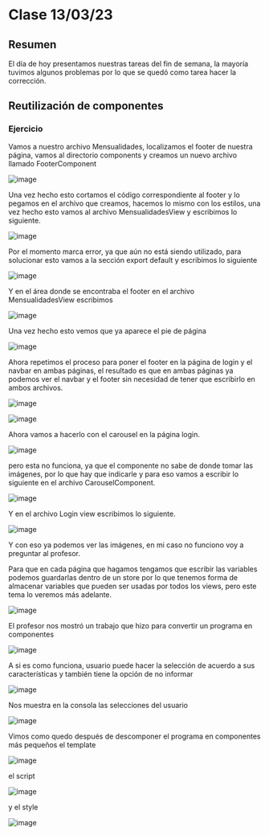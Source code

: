 # Clase 13/03/23 #
## Resumen ##
El día de hoy presentamos nuestras tareas del fin de semana, la mayoría tuvimos algunos problemas por lo que se quedó como tarea hacer la corrección.

## Reutilización de componentes ##
### Ejercicio ###
Vamos a nuestro archivo Mensualidades, localizamos el footer de nuestra página, vamos al directorio components y creamos un nuevo archivo llamado FooterComponent

![image](https://user-images.githubusercontent.com/123017277/224897594-d07851ba-bf89-45fc-b10d-7584f44ce540.png)

Una vez hecho esto cortamos el código correspondiente al footer y lo pegamos en el archivo que creamos, hacemos lo mismo con los estilos, una vez hecho esto vamos al archivo MensualidadesView y escribimos lo siguiente.

![image](https://user-images.githubusercontent.com/123017277/224901451-a9d8e63b-3f0c-448c-91fb-abcb2683451e.png)

Por el momento marca error, ya que aún no está siendo utilizado, para solucionar esto vamos a la sección export default y escribimos lo siguiente

![image](https://user-images.githubusercontent.com/123017277/224902964-ec2ed0df-9443-46ab-987d-73e9ec6dd97a.png)

Y en el área donde se encontraba el footer en el archivo MensualidadesView escribimos

![image](https://user-images.githubusercontent.com/123017277/224905558-67bdf2cc-e08d-4c61-90b9-8ee08599dede.png)

Una vez hecho esto vemos que ya aparece el pie de página

![image](https://user-images.githubusercontent.com/123017277/224909427-e2b317bb-1c86-40c5-becd-5b5ee40e29c5.png)

Ahora repetimos el proceso para poner el footer en la página de login y el navbar en ambas páginas, el resultado es que en ambas páginas ya podemos ver el navbar y el footer sin necesidad de tener que escribirlo en ambos archivos.

![image](https://user-images.githubusercontent.com/123017277/224919157-3ec11551-351b-44c0-9841-b8b589a3cb12.png)

![image](https://user-images.githubusercontent.com/123017277/224919309-09233d80-7277-4052-be85-153ee21e7b25.png)

Ahora vamos a hacerlo con el carousel en la página login.

![image](https://user-images.githubusercontent.com/123017277/224923469-67486f0f-36b5-4924-b6cf-abb29acef944.png)

pero esta no funciona, ya que el componente no sabe de donde tomar las imágenes, por lo que hay que indicarle y para eso vamos a escribir lo siguiente en el archivo CarouselComponent.

![image](https://user-images.githubusercontent.com/123017277/224931024-3ad7b036-1460-4ea1-84ee-d41e31cdc228.png)

Y en el archivo Login view escribimos lo siguiente.

![image](https://user-images.githubusercontent.com/123017277/224931895-d0a8bc59-f1d4-41d6-b51d-4f6f88dfd390.png)

Y con eso ya podemos ver las imágenes, en mi caso no funciono voy a preguntar al profesor.

Para que en cada página que hagamos tengamos que escribir las variables podemos guardarlas dentro de un store por lo que tenemos forma de almacenar variables que pueden ser usadas por todos los views, pero este tema lo veremos más adelante.

![image](https://user-images.githubusercontent.com/123017277/224939673-ea687642-a912-4ec5-94e3-1e76dd6bf307.png)

El profesor nos mostró un trabajo que hizo para convertir un programa en componentes

![image](https://user-images.githubusercontent.com/123017277/224942149-ef2e242e-e2ae-4cac-980a-84b19ac2f76f.png)

A si es como funciona, usuario puede hacer la selección de acuerdo a sus características y también tiene la opción de no informar

![image](https://user-images.githubusercontent.com/123017277/224943405-ed4c7cdc-bae3-4feb-9a56-3fc73be254e2.png)

Nos muestra en la consola las selecciones del usuario

![image](https://user-images.githubusercontent.com/123017277/224942622-f3c3510a-7c04-4bdc-a82a-dd4cfa6c4013.png)

Vimos como quedo después de descomponer el programa en componentes más pequeños el template

![image](https://user-images.githubusercontent.com/123017277/224944381-37e819ad-59ab-4bf0-98a5-43a06890463a.png)

el script

![image](https://user-images.githubusercontent.com/123017277/224945770-bf9747f6-091f-4a02-aae0-5ef12c919643.png)

y el style

![image](https://user-images.githubusercontent.com/123017277/224946468-3e9a1ff8-13a3-4f58-966d-e17596f5b467.png)

